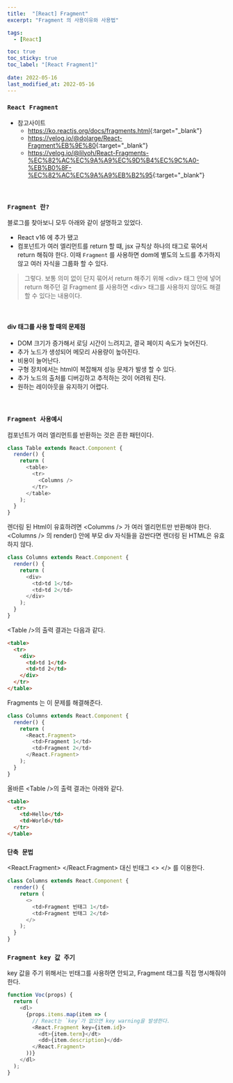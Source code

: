 ```yaml
---
title:  "[React] Fragment"
excerpt: "Fragment 의 사용이유와 사용법"

tags:
  - [React]

toc: true
toc_sticky: true
toc_label: "[React Fragment]"
 
date: 2022-05-16
last_modified_at: 2022-05-16
---
```


### ``React Fragment``

- 참고사이트
  - <https://ko.reactjs.org/docs/fragments.html>{:target="_blank"}
  - <https://velog.io/@dolarge/React-Fragment%EB%9E%80>{:target="_blank"}
  - <https://velog.io/@lilyoh/React-Fragments-%EC%82%AC%EC%9A%A9%EC%9D%B4%EC%9C%A0-%EB%B0%8F-%EC%82%AC%EC%9A%A9%EB%B2%95>{:target="_blank"}

<br>

### `Fragment 란?`

블로그를 찾아보니 모두 아래와 같이 설명하고 있었다.

- React v16 에 추가 됐고
- 컴포넌트가 여러 엘리먼트를 return 할 떄, jsx 규칙상 하나의 태그로 묶어서 return 해줘야 한다. 이때 `Fragment` 를 사용하면 dom에 별도의 노드를 추가하지 않고 여러 자식을 그룹화 할 수 있다.

> 그렇다. 보통 의미 없이 단지 묶어서 return 해주기 위해 \<div> 태그 안에 넣어 return 해주던 걸 Fragment 를 사용하면 \<div> 태그를 사용하지 않아도 해결 할 수 있다는 내용이다.

<br>

#### div 태그를 사용 할 때의 문제점

- DOM 크기가 증가해서 로딩 시간이 느려지고, 결국 페이지 속도가 늦어진다.
- 추가 노드가 생성되어 메모리 사용량이 높아진다.
- 비용이 늘어난다.
- 구형 장치에서는 html이 복잡해져 성능 문제가 발생 할 수 있다.
- 추가 노드의 출처를 디버깅하고 추적하는 것이 어려워 진다.
- 원하는 레이아웃을 유지하기 어렵다.


<br>

### `Fragment 사용예시`

컴포넌트가 여러 엘리먼트를 반환하는 것은 흔한 패턴이다.

```js
class Table extends React.Component {
  render() {
    return (
      <table>
        <tr>
          <Columns />
        </tr>
      </table>
    );
  }
}
```

렌더링 된 Html이 유효하려면 \<Columms /> 가 여러 <td> 엘리먼트만 반환해야 한다. <br>
\<Columns /> 의 render() 안에 부모 div 자식들을 감싼다면 렌더링 된 HTML은 유효하지 않다.

```js
class Columns extends React.Component {
  render() {
    return (
      <div>
        <td>td 1</td>
        <td>td 2</td>
      </div>
    );
  }
}
```


\<Table />의 출력 결과는 다음과 같다.

```html
<table>
  <tr>
    <div>
      <td>td 1</td>
      <td>td 2</td>
    </div>
  </tr>
</table>
```



Fragments 는 이 문제를 해결해준다.


```js
class Columns extends React.Component {
  render() {
    return (
      <React.Fragment>
        <td>Fragment 1</td>
        <td>Fragment 2</td>
      </React.Fragment>
    );
  }
}
```

올바른 \<Table />의 출력 결과는 아래와 같다.

```html
<table>
  <tr>
    <td>Hello</td>
    <td>World</td>
  </tr>
</table>
```


### `단축 문법`

\<React.Fragment> \</React.Fragment> 대신 빈태그 <> </> 를 이용한다.

```js
class Columns extends React.Component {
  render() {
    return (
      <>
        <td>Fragment 빈태그 1</td>
        <td>Fragment 빈태그 2</td>
      </>
    );
  }
}
```

### `Fragment key 값 주기`

key 값을 주기 위해서는 빈태그를 사용하면 안되고, Fragment 태그를 직접 명시해줘야 한다.

```js
function Voc(props) {
  return (
    <dl>
      {props.items.map(item => (
        // React는 `key`가 없으면 key warning을 발생한다.
        <React.Fragment key={item.id}>
          <dt>{item.term}</dt>
          <dd>{item.description}</dd>
        </React.Fragment>
      ))}
    </dl>
  );
}
```